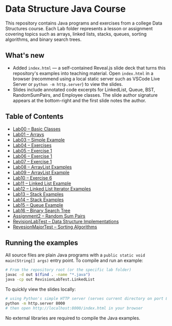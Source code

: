 # Data Structure Java Course

This repository contains Java programs and exercises from a college Data Structures course. Each Lab folder represents a lesson or assignment covering topics such as arrays, linked lists, stacks, queues, sorting algorithms, and binary search trees.

## What's new

- Added `index.html` — a self-contained Reveal.js slide deck that turns this repository's examples into teaching material. Open `index.html` in a browser (recommend using a local static server such as VSCode Live Server or `python -m http.server`) to view the slides.
- Slides include annotated code excerpts for LinkedList, Queue, BST, RandomSumPairs, and Employee classes. The slide author signature appears at the bottom-right and the first slide notes the author.

## Table of Contents

- [Lab00 – Basic Classes](Lab00/README.md)
- [Lab01 – Arrays](Lab01/README.md)
- [Lab03 – Simple Example](Lab03/README.md)
- [Lab04 – Exercises](Lab04/README.md)
- [Lab05 – Exercise 1](Lab05/README.md)
- [Lab06 – Exercise 1](Lab06/README.md)
- [Lab07 – Exercise 1](Lab07/README.md)
- [Lab08 – ArrayList Examples](Lab08/README.md)
- [Lab09 – ArrayList Example](Lab09/README.md)
- [Lab10 – Exercise 6](Lab10/README.md)
- [Lab11 – Linked List Example](Lab11/README.md)
- [Lab12 – Linked List Iterator Examples](Lab12/README.md)
- [Lab13 – Stack Examples](Lab13/README.md)
- [Lab14 – Stack Examples](Lab14/README.md)
- [Lab15 – Queue Example](Lab15/README.md)
- [Lab16 – Binary Search Tree](Lab16/README.md)
- [Assignment2 – Random Sum Pairs](Assignment2/README.md)
- [RevisionLabTest – Data Structure Implementations](RevisionLabTest/README.md)
- [RevesionMajorTest – Sorting Algorithms](RevesionMajorTest/README.md)

## Running the examples

All source files are plain Java programs with a `public static void main(String[] args)` entry point. To compile and run an example:

```bash
# From the repository root (or the specific lab folder)
javac -d out $(find . -name "*.java")
java -cp out RevisionLabTest.LinkedList
```

To quickly view the slides locally:

```bash
# using Python's simple HTTP server (serves current directory on port 8000)
python -m http.server 8000
# then open http://localhost:8000/index.html in your browser
```

No external libraries are required to compile the Java examples.

